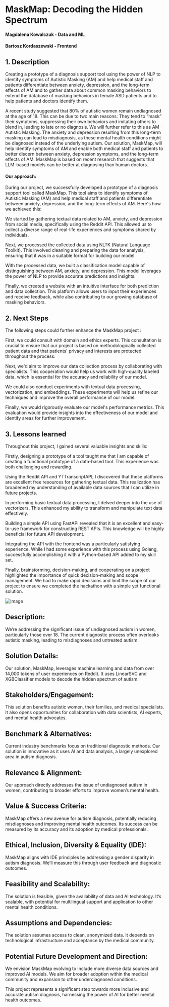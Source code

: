 # MaskMap: Decoding the Hidden Spectrum
#### Magdalena Kowalczuk - Data and ML
#### Bartosz Kordaszewski - Frontend
## 1. Description
Creating a prototype of a diagnosis support tool using the power of NLP to identify symptoms of Autistic Masking (AM) and help medical staff and patients differentiate between anxiety, depression, and the long-term effects of AM and to gather data about common masking behaviors to extend the database of masking behaviors in female ASD patients and to help patients and doctors identify them.

A recent study suggested that 80% of autistic women remain undiagnosed at the age of 18. This can be due to two main reasons: They tend to “mask” their symptoms, suppressing their own behaviors and imitating others to blend in, leading to late or no diagnosis. We will further refer to this as AM - Autistic Masking. The anxiety and depression resulting from this long-term masking can lead to misdiagnosis, as these mental health conditions might be diagnosed instead of the underlying autism. Our solution, MaskMap, will help identify symptoms of AM and enable both medical staff and patients to better discern between anxiety, depression symptoms, and the long-term effects of AM. MaskMap is based on recent research that suggests that LLM-based models can be better at diagnosing than human doctors.

#### Our approach:
During our project, we successfully developed a prototype of a diagnosis support tool called MaskMap. This tool aims to identify symptoms of Autistic Masking (AM) and help medical staff and patients differentiate between anxiety, depression, and the long-term effects of AM. Here's how we achieved this:

We started by gathering textual data related to AM, anxiety, and depression from social media, specifically using the Reddit API. This allowed us to collect a diverse range of real-life experiences and symptoms shared by individuals.

Next, we processed the collected data using NLTK (Natural Language Toolkit). This involved cleaning and preparing the data for analysis, ensuring that it was in a suitable format for building our model.

With the processed data, we built a classification model capable of distinguishing between AM, anxiety, and depression. This model leverages the power of NLP to provide accurate predictions and insights.

Finally, we created a website with an intuitive interface for both prediction and data collection. This platform allows users to input their experiences and receive feedback, while also contributing to our growing database of masking behaviors.
   
## 2. Next Steps
The following steps could further enhance the MaskMap project :

First, we could consult with domain and ethics experts. This consultation is crucial to ensure that our project is based on methodologically collected patient data and that patients' privacy and interests are protected throughout the process.

Next, we'd aim to improve our data collection process by collaborating with specialists. This cooperation would help us work with high-quality labeled data, which is essential for the accuracy and reliability of our model.

We could also conduct experiments with textual data processing, vectorization, and embeddings. These experiments will help us refine our techniques and improve the overall performance of our model.

Finally, we would rigorously evaluate our model's performance metrics. This evaluation would provide insights into the effectiveness of our model and identify areas for further improvement.



## 3. Lessons learned
Throughout this project, I gained several valuable insights and skills:

Firstly, designing a prototype of a tool taught me that I am capable of creating a functional prototype of a data-based tool. This experience was both challenging and rewarding.

Using the Reddit API and YTTranscriptAPI, I discovered that these platforms are excellent free resources for gathering textual data. This realization has broadened my understanding of available data sources that I can utilize in future projects.

In performing basic textual data processing, I delved deeper into the use of vectorizers. This enhanced my ability to transform and manipulate text data effectively.

Building a simple API using FastAPI revealed that it is an excellent and easy-to-use framework for constructing REST APIs. This knowledge will be highly beneficial for future API development.

Integrating the API with the frontend was a particularly satisfying experience. While I had some experience with this process using Golang, successfully accomplishing it with a Python-based API added to my skill set.

Finally, brainstorming, decision-making, and cooperating on a project highlighted the importance of quick decision-making and scope management. We had to make rapid decisions and limit the scope of our project to ensure we completed the hackathon with a simple yet functional solution.










![image](https://github.com/anopsy/hackher/assets/74981211/b865640f-4068-466c-bead-5a02e4f08140)




## Description: 
We’re addressing the significant issue of undiagnosed autism in women, particularly those over 18. The current diagnostic process often overlooks autistic masking, leading to misdiagnoses and untreated autism.

## Solution Details: 
Our solution, MaskMap, leverages machine learning and data from over 14,000 tokens of user experiences on Reddit. It uses LinearSVC and XGBClassifier models to decode the hidden spectrum of autism.

## Stakeholders/Engagement: 
This solution benefits autistic women, their families, and medical specialists. It also opens opportunities for collaboration with data scientists, AI experts, and mental health advocates.

## Benchmark & Alternatives: 
Current industry benchmarks focus on traditional diagnostic methods. Our solution is innovative as it uses AI and data analysis, a largely unexplored area in autism diagnosis.

## Relevance & Alignment: 
Our approach directly addresses the issue of undiagnosed autism in women, contributing to broader efforts to improve women’s mental health.

## Value & Success Criteria: 
MaskMap offers a new avenue for autism diagnosis, potentially reducing misdiagnoses and improving mental health outcomes. Its success can be measured by its accuracy and its adoption by medical professionals.

## Ethical, Inclusion, Diversity & Equality (IDE): 
MaskMap aligns with IDE principles by addressing a gender disparity in autism diagnosis. We’ll measure this through user feedback and diagnostic outcomes.

## Feasibility and Scalability: 
The solution is feasible, given the availability of data and AI technology. It’s scalable, with potential for multilingual support and application to other mental health conditions.

## Assumptions and Dependencies: 
The solution assumes access to clean, anonymized data. It depends on technological infrastructure and acceptance by the medical community.

## Potential Future Development and Direction: 
We envision MaskMap evolving to include more diverse data sources and improved AI models. We aim for broader adoption within the medical community and expansion to other underdiagnosed conditions.

This project represents a significant step towards more inclusive and accurate autism diagnosis, harnessing the power of AI for better mental health outcomes. 
